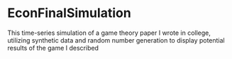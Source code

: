 # EconFinalSimulation
This time-series simulation of a game theory paper I wrote in college, utilizing synthetic data and random number generation to display potential results of the game I described
